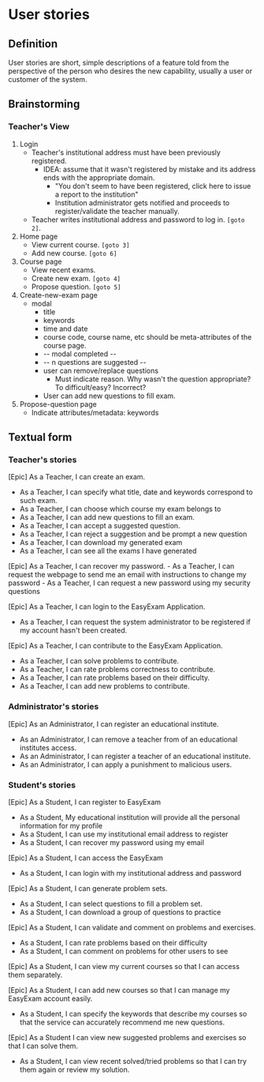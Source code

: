 # User stories

## Definition

User stories are short, simple descriptions of a feature told from the perspective of the person who desires the new capability, usually a user or customer of the system.

## Brainstorming

### Teacher's View

1. Login
    + Teacher's institutional address must have been previously registered.
        + IDEA: assume that it wasn't registered by mistake and its address ends with the appropriate domain.
            + "You don't seem to have been registered, click here to issue a report to the institution"
            + Institution administrator gets notified and proceeds to register/validate the teacher manually.
    + Teacher writes institutional address and password to log in. `[goto 2]`.
2. Home page
    + View current course. `[goto 3]`
    + Add new course. `[goto 6]`
3. Course page
    + View recent exams.
    + Create new exam. `[goto 4]`
    + Propose question. `[goto 5]`
4. Create-new-exam page
    + modal
        + title
        + keywords
        + time and date
        + course code, course name, etc should be meta-attributes of the course page.
        + -- modal completed --
        + -- n questions are suggested --
        + user can remove/replace questions
            + Must indicate reason. Why wasn't the question appropriate? To difficult/easy? Incorrect?
        + User can add new questions to fill exam.
5. Propose-question page
    + Indicate attributes/metadata: keywords


## Textual form

### Teacher's stories

[Epic] As a Teacher, I can create an exam.
- As a Teacher, I can specify what title, date and keywords correspond to such exam.
- As a Teacher, I can choose which course my exam belongs to
- As a Teacher, I can add new questions to fill an exam.
- As a Teacher, I can accept a suggested question.
- As a Teacher, I can reject a suggestion and be prompt a new question
- As a Teacher, I can download my generated exam
- As a Teacher, I can see all the exams I have generated

[Epic] As a Teacher, I can recover my password.
    - As a Teacher, I can request the webpage to send me an email with instructions to change my password
    - As a Teacher, I can request a new password using my security questions

[Epic] As a Teacher, I can login to the EasyExam Application.
- As a Teacher, I can request the system administrator to be registered if my account hasn't been created.

[Epic] As a Teacher, I can contribute to the EasyExam Application.
- As a Teacher, I can solve problems to contribute.
- As a Teacher, I can rate problems correctness to contribute.
- As a Teacher, I can rate problems based on their difficulty.
- As a Teacher, I can add new problems to contribute.

### Administrator's stories

[Epic] As an Administrator, I can register an educational institute. 
- As an Administrator, I can remove a teacher from of an educational institutes access.
- As an Administrator, I can register a teacher of an educational institute.
- As an Administrator, I can apply a punishment to malicious users.

### Student's stories


[Epic] As a Student, I can register to EasyExam 
- As a Student, My educational institution will provide all the personal information for my profile
- As a Student, I can use my institutional email address to register
- As a Student, I can recover my password using my email

[Epic] As a Student, I can access the EasyExam
- As a Student, I can login with my institutional address and password

[Epic] As a Student, I can generate problem sets.
- As a Student, I can select questions to fill a problem set.
- As a Student, I can download a group of questions to practice

[Epic] As a Student, I can validate and comment on problems and exercises.
- As a Student, I can rate problems based on their difficulty
- As a Student, I can comment on problems for other users to see

[Epic] As a Student, I can view my current courses so that I can access them separately.

[Epic] As a Student, I can add new courses so that I can manage my EasyExam account easily.
- As a Student, I can specify the keywords that describe my courses so that the service can accurately recommend me new questions.

[Epic] As a Student I can view new suggested problems and exercises so that I can solve them.
- As a Student, I can view recent solved/tried problems so that I can try them again or review my solution.

